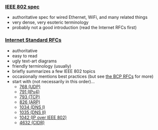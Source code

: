 ### [IEEE 802 spec](http://standards.ieee.org/about/get/802/802.html)
- authoritative spec for wired Ethernet, WiFi, and many related things
- very dense, very esoteric terminology
- probably not a good introduction (read the Internet RFCs first)

### [Internet Standard RFCs](https://www.rfc-editor.org/search/rfc_search_detail.php?sortkey=Number&sorting=DESC&page=All&pubstatus[]=Standards%20Track&std_trk=Internet%20Standard)
- authoritative
- easy to read
- ugly text-art diagrams
- friendly terminology (usually)
- briefly summarizes a few IEEE 802 topics
- occasionally mentions best practices (but see [the BCP RFCs](https://www.rfc-editor.org/search/rfc_search_detail.php?sortkey=Number&sorting=DESC&page=All&pubstatus[]=Best%20Current%20Practice) for more)
- start with (not necessarily in this order)...
    - [768 (UDP)](http://www.rfc-editor.org/info/rfc768)
    - [791 (IPv4)](http://www.rfc-editor.org/info/rfc791)
    - [793 (TCP)](http://www.rfc-editor.org/info/rfc793)
    - [826 (ARP)](http://www.rfc-editor.org/info/rfc826)
    - [1034 (DNS I)](http://www.rfc-editor.org/info/rfc1034)
    - [1035 (DNS II)](http://www.rfc-editor.org/info/rfc1035)
    - [1042 (IP over IEEE 802)](http://www.rfc-editor.org/info/rfc1042)
    - [4632 (CIDR)](http://www.rfc-editor.org/info/rfc4632)

